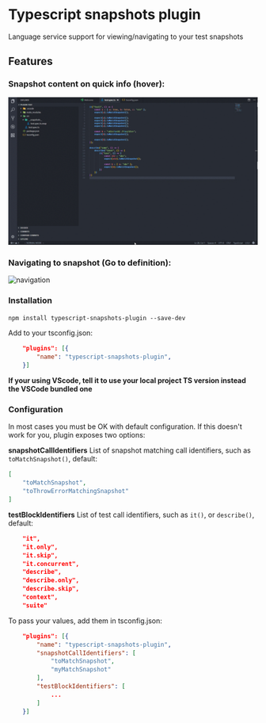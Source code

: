 # Typescript snapshots plugin
Language service support for viewing/navigating to your test snapshots

## Features

### Snapshot content on quick info (hover):
![quickinfo](/images/quickinfo.gif)

### Navigating to snapshot (Go to definition):
![navigation](/images/navigating.gif)

### Installation

```npm install typescript-snapshots-plugin --save-dev```

Add to your tsconfig.json:
```json
    "plugins": [{
        "name": "typescript-snapshots-plugin",
    }]
```

**If your using VScode, tell it to use your local project TS version instead the VSCode bundled one**

### Configuration
In most cases you must be OK with default configuration. If this doesn't work for you, plugin exposes two options:

**snapshotCallIdentifiers**
List of snapshot matching call identifiers, such as ```toMatchSnapshot()```, default:
```json
[
    "toMatchSnapshot",
    "toThrowErrorMatchingSnapshot"
]
```

**testBlockIdentifiers**
List of test call identifiers, such as ```it()```, or ```describe()```, default:
```json
    "it",
    "it.only",
    "it.skip",
    "it.concurrent",
    "describe",
    "describe.only",
    "describe.skip",
    "context",
    "suite"
```

To pass your values, add them in tsconfig.json:
```json
    "plugins": [{
        "name": "typescript-snapshots-plugin",
        "snapshotCallIdentifiers": [
            "toMatchSnapshot",
            "myMatchSnapshot"
        ],
        "testBlockIdentifiers": [
            ...
        ]
    }]
```